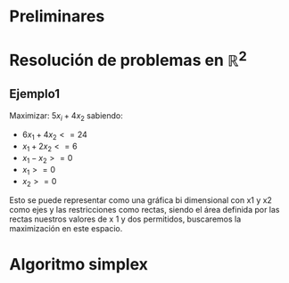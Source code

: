 # Preliminares

# Resolución de problemas en $\mathbb{R}^2$
## Ejemplo1
Maximizar: $5x_i+4x_2$
sabiendo:
- $6x_1+4x_2<=24$
- $x_1+2x_{2}<=6$
- $x_{1}-x_{2}>=0$
- $x_{1}>=0$
- $x_{2}>=0$

Esto se puede representar como una gráfica bi dimensional con x1 y x2 como ejes y las restricciones como rectas, siendo el área definida por las rectas nuestros valores de x 1 y dos permitidos, buscaremos la maximización en este espacio.
# Algoritmo simplex